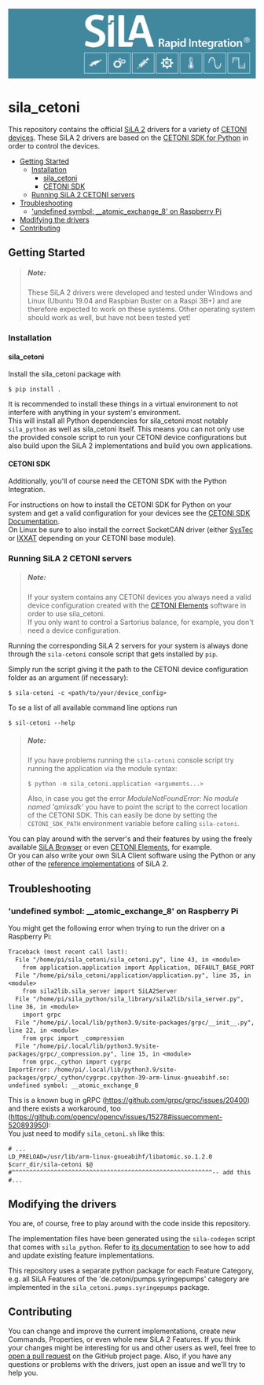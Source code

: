 ![SiLA CETONI Logo](doc/sila_header.png)

<!-- omit in toc -->
# sila_cetoni
This repository contains the official [SiLA 2](https://sila-standard.com/) drivers for a variety of [CETONI devices](https://www.cetoni.com/products/).
These SiLA 2 drivers are based on the [CETONI SDK for Python](https://github.com/CETONI-Software/qmixsdk-for-python) in order to control the devices.

- [Getting Started](#getting-started)
  - [Installation](#installation)
    - [sila_cetoni](#sila_cetoni)
    - [CETONI SDK](#cetoni-sdk)
  - [Running SiLA 2 CETONI servers](#running-sila-2-cetoni-servers)
- [Troubleshooting](#troubleshooting)
  - ['undefined symbol: __atomic_exchange_8' on Raspberry Pi](#undefined-symbol-__atomic_exchange_8-on-raspberry-pi)
- [Modifying the drivers](#modifying-the-drivers)
- [Contributing](#contributing)

## Getting Started
> ##### Note:
> These SiLA 2 drivers were developed and tested under Windows and Linux (Ubuntu 19.04 and Raspbian Buster on a Raspi 3B+) and are therefore expected to work on these systems.
> Other operating system should work as well, but have not been tested yet!

### Installation
#### sila_cetoni
Install the sila_cetoni package with
```console
$ pip install .
```
It is recommended to install these things in a virtual environment to not interfere with anything in your system's environment.  
This will install all Python dependencies for sila_cetoni most notably `sila_python` as well as sila_cetoni itself.
This means you can not only use the provided console script to run your CETONI device configurations but also build upon the SiLA 2 implementations and build you own applications.

#### CETONI SDK
Additionally, you'll of course need the CETONI SDK with the Python Integration.

For instructions on how to install the CETONI SDK for Python on your system and get a valid configuration for your devices see the [CETONI SDK Documentation].  
On Linux be sure to also install the correct SocketCAN driver (either [SysTec](https://www.systec-electronic.com/en/company/support/device-driver/) or [IXXAT](https://www.ixxat.com/support/file-and-documents-download/drivers/socketcan-driver) depending on your CETONI base module).

### Running SiLA 2 CETONI servers
> ##### Note:
> If your system contains any CETONI devices you always need a valid device configuration created with the [CETONI Elements] software in order to use sila_cetoni.  
> If you only want to control a Sartorius balance, for example, you don't need a device configuration.

Running the corresponding SiLA 2 servers for your system is always done through the `sila-cetoni` console script that gets installed by `pip`.

Simply run the script giving it the path to the CETONI device configuration folder as an argument (if necessary):
```shell
$ sila-cetoni -c <path/to/your/device_config>
```

To se a list of all available command line options run
```shell
$ sil-cetoni --help
```

> ##### Note:
> If you have problems running the `sila-cetoni` console script try running the application via the module syntax:
> ```shell
> $ python -m sila_cetoni.application <arguments...>
> ```
> Also, in case you get the error *ModuleNotFoundError: No module named 'qmixsdk'* 
> you have to point the script to the correct location of the CETONI SDK. This can
> easily be done by setting the `CETONI_SDK_PATH` environment variable before calling
> `sila-cetoni`.


You can play around with the server's and their features by using the freely available [SiLA Browser](https://unitelabs.ch/technology/plug-and-play/sila-browser/) or even [CETONI Elements], for example.  
Or you can also write your own SiLA Client software using the Python or any other of the [reference implementations](https://gitlab.com/SiLA2/) of SiLA 2.

## Troubleshooting
### 'undefined symbol: __atomic_exchange_8' on Raspberry Pi
You might get the following error when trying to run the driver on a Raspberry Pi:
```console
Traceback (most recent call last):
  File "/home/pi/sila_cetoni/sila_cetoni.py", line 43, in <module>
    from application.application import Application, DEFAULT_BASE_PORT
  File "/home/pi/sila_cetoni/application/application.py", line 35, in <module>
    from sila2lib.sila_server import SiLA2Server
  File "/home/pi/sila_python/sila_library/sila2lib/sila_server.py", line 36, in <module>
    import grpc
  File "/home/pi/.local/lib/python3.9/site-packages/grpc/__init__.py", line 22, in <module>
    from grpc import _compression
  File "/home/pi/.local/lib/python3.9/site-packages/grpc/_compression.py", line 15, in <module>
    from grpc._cython import cygrpc
ImportError: /home/pi/.local/lib/python3.9/site-packages/grpc/_cython/cygrpc.cpython-39-arm-linux-gnueabihf.so: undefined symbol: __atomic_exchange_8
```
This is a known bug in gRPC (https://github.com/grpc/grpc/issues/20400) and there exists a workaround, too (https://github.com/opencv/opencv/issues/15278#issuecomment-520893950):  
You just need to modify `sila_cetoni.sh` like this:
```shell
# ...
LD_PRELOAD=/usr/lib/arm-linux-gnueabihf/libatomic.so.1.2.0 $curr_dir/sila-cetoni $@
#^^^^^^^^^^^^^^^^^^^^^^^^^^^^^^^^^^^^^^^^^^^^^^^^^^^^^^^^^-- add this
#...
```

## Modifying the drivers
You are, of course, free to play around with the code inside this repository.

The implementation files have been generated using the `sila-codegen` script that comes with `sila_python`.
Refer to [its documentation](https://gitlab.com/SiLA2/sila_python/-/blob/master/docs/add-and-update-features.md) to see how to add and update existing feature implementations.

This repository uses a separate python package for each Feature Category, e.g. all SiLA Features of the 'de.cetoni/pumps.syringepumps' category are implemented in the `sila_cetoni.pumps.syringepumps` package.

## Contributing
You can change and improve the current implementations, create new Commands, Properties, or even whole new SiLA 2 Features.
If you think your changes might be interesting for us and other users as well, feel free to [open a pull request](https://github.com/CETONI-Software/sila_qmix/compare) on the GitHub project page.
Also, if you have any questions or problems with the drivers, just open an issue and we'll try to help you.

[CETONI SDK Documentation]: https://cetoni.de/downloads/manuals/CETONI_SDK/index.html
[CETONI Elements]: https://cetoni.com/cetoni-elements/
